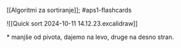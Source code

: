 [[Algoritmi za sortiranje]]; #aps1-flashcards 

![[Quick sort 2024-10-11 14.12.23.excalidraw]]

$*$ manjše od pivota, dajemo na levo, druge na desno stran.